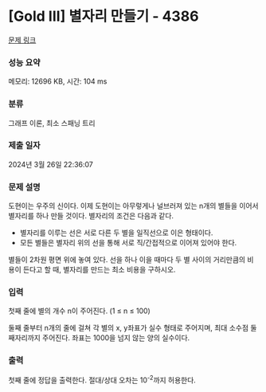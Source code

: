 # [Gold III] 별자리 만들기 - 4386 

[문제 링크](https://www.acmicpc.net/problem/4386) 

### 성능 요약

메모리: 12696 KB, 시간: 104 ms

### 분류

그래프 이론, 최소 스패닝 트리

### 제출 일자

2024년 3월 26일 22:36:07

### 문제 설명

<p>도현이는 우주의 신이다. 이제 도현이는 아무렇게나 널브러져 있는 n개의 별들을 이어서 별자리를 하나 만들 것이다. 별자리의 조건은 다음과 같다.</p>

<ul>
	<li>별자리를 이루는 선은 서로 다른 두 별을 일직선으로 이은 형태이다.</li>
	<li>모든 별들은 별자리 위의 선을 통해 서로 직/간접적으로 이어져 있어야 한다.</li>
</ul>

<p>별들이 2차원 평면 위에 놓여 있다. 선을 하나 이을 때마다 두 별 사이의 거리만큼의 비용이 든다고 할 때, 별자리를 만드는 최소 비용을 구하시오.</p>

### 입력 

 <p>첫째 줄에 별의 개수 n이 주어진다. (1 ≤ n ≤ 100)</p>

<p>둘째 줄부터 n개의 줄에 걸쳐 각 별의 x, y좌표가 실수 형태로 주어지며, 최대 소수점 둘째자리까지 주어진다. 좌표는 1000을 넘지 않는 양의 실수이다.</p>

### 출력 

 <p>첫째 줄에 정답을 출력한다. 절대/상대 오차는 10<sup>-2</sup>까지 허용한다.</p>

